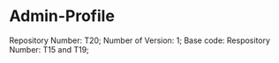 # Admin-Profile
Repository Number: T20; Number of Version: 1; Base code: Respository Number: T15 and T19;
